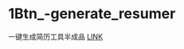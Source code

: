 # 1Btn_-generate_resumer
一键生成简历工具半成品
[LINK](https://starlikerain.github.io/1Btn_-generate_resumer/dist/index.html)

